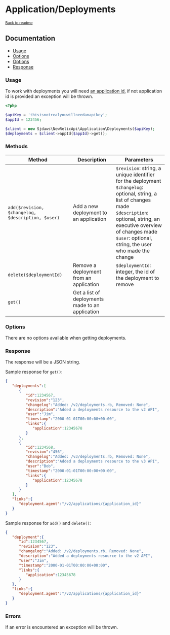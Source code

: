 # Application/Deployments

<sup>[Back to readme](https://github.com/sjdaws/newrelic-api/blob/master/readme.md)</sup>

## Documentation

- [Usage](#usage)
- [Options](#methods)
- [Options](#options)
- [Response](#response)

### Usage

To work with deployments you will need [an application id](https://docs.newrelic.com/docs/apis/rest-api-v2/requirements/finding-product-id#apm), if not application id is provided an exception will be thrown.

```php
<?php

$apiKey = 'thisisnotrealyouwillneedanapikey';
$appId = 123456;

$client = new Sjdaws\NewRelicApi\Application\Deployments($apiKey);
$deployments = $client->appId($appId)->get();
```

### Methods

|Method|Description|Parameters|
|---|---|---|
|`add($revision, $changelog, $description, $user)`|Add a new deployment to an application|`$revision`: string, a unique identifier for the deployment<br>`$changelog`: optional, string, a list of changes made<br>`$description`: optional, string, an executive overview of changes made<br>`$user`: optional, string, the user who made the change|
|`delete($deploymentId)`|Remove a deployment from an application|`$deploymentId`: integer, the id of the deployment to remove|
|`get()`|Get a list of deployments made to an application||

### Options

There are no options available when getting deployments.

### Response

The response will be a JSON string.

Sample response for `get()`:
```json
{
   "deployments":[
      {
         "id":1234567,
         "revision":"123",
         "changelog":"Added: /v2/deployments.rb, Removed: None",
         "description":"Added a deployments resource to the v2 API",
         "user":"Jim",
         "timestamp":"2000-01-01T00:00:00+00:00",
         "links":{
            "application":12345678
         }
      },
      {
         "id":1234568,
         "revision":"456",
         "changelog":"Added: /v3/deployments.rb, Removed: None",
         "description":"Added a deployments resource to the v3 API",
         "user":"Bob",
         "timestamp":"2000-01-01T00:00:00+00:00",
         "links":{
            "application":12345678
         }
      }
   ],
   "links":{
      "deployment.agent":"/v2/applications/{application_id}"
   }
}
```

Sample response for `add()` and `delete()`:
```json
{
   "deployment":{
      "id":1234567,
      "revision":"123",
      "changelog":"Added: /v2/deployments.rb, Removed: None",
      "description":"Added a deployments resource to the v2 API",
      "user":"Jim",
      "timestamp":"2000-01-01T00:00:00+00:00",
      "links":{
         "application":12345678
      }
   },
   "links":{
      "deployment.agent":"/v2/applications/{application_id}"
   }
}
```

### Errors

If an error is encountered an exception will be thrown.
